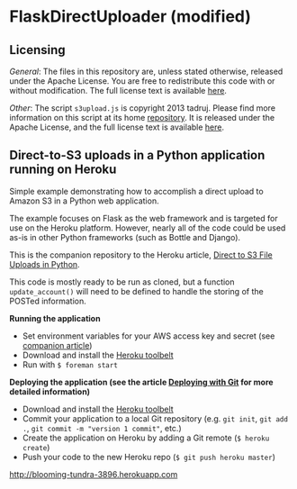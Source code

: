 FlaskDirectUploader (modified)
===================

Licensing
----------

*General*: The files in this repository are, unless stated otherwise, released under the Apache License. You are free to redistribute this code with or without modification. The full license text is available [here](http://www.apache.org/licenses/LICENSE-2.0).

*Other*: The script `s3upload.js` is copyright 2013 tadruj. Please find more information on this script at its home [repository](https://github.com/tadruj/s3upload-coffee-javascript). It is released under the Apache License, and the full license text is available [here](http://www.apache.org/licenses/LICENSE-2.0).


Direct-to-S3 uploads in a Python application running on Heroku
-----------------------------------------------------------------------------

Simple example demonstrating how to accomplish a direct upload to Amazon S3 in a Python web application.

The example focuses on Flask as the web framework and is targeted for use on the Heroku platform. However, nearly all of the code could be used as-is in other Python frameworks (such as Bottle and Django).

This is the companion repository to the Heroku article, [Direct to S3 File Uploads in Python](https://devcenter.heroku.com/articles/s3-upload-python).

This code is mostly ready to be run as cloned, but a function `update_account()` will need to be defined to handle the storing of the POSTed information.


**Running the application**
* Set environment variables for your AWS access key and secret (see [companion article](https://devcenter.heroku.com/articles/s3-upload-python))
* Download and install the [Heroku toolbelt](https://toolbelt.heroku.com/)
* Run with ```$ foreman start```

**Deploying the application (see the article [Deploying with Git](https://devcenter.heroku.com/articles/git) for more detailed information)**
* Download and install the [Heroku toolbelt](https://toolbelt.heroku.com/)
* Commit your application to a local Git repository (e.g. `git init`, `git add .`, `git commit -m "version 1 commit"`, etc.)
* Create the application on Heroku by adding a Git remote (`$ heroku create`)
* Push your code to the new Heroku repo (`$ git push heroku master`)

http://blooming-tundra-3896.herokuapp.com
